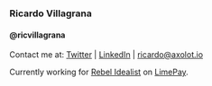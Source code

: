 ### Ricardo Villagrana
#### @ricvillagrana

Contact me at:
[Twitter](https://twitter.com/ricvillagrana)
| [LinkedIn](https://www.linkedin.com/in/ricvillagrana)
| [ricardo@axolot.io](mailto:ricardo@axolot.io)

Currently working for [Rebel Idealist](http://rebelidealist.com) on [LimePay](https://limepay.me).
